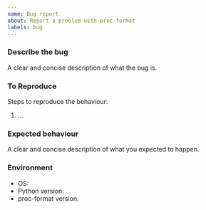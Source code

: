 ```yaml
---
name: Bug report
about: Report a problem with proc-format
labels: bug
---
```


### Describe the bug
A clear and concise description of what the bug is.

### To Reproduce
Steps to reproduce the behaviour:

1. ...

### Expected behaviour
A clear and concise description of what you expected to happen.

### Environment
- OS:
- Python version:
- proc-format version:
